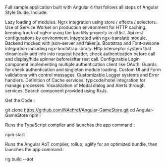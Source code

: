 Full sample application built with Angular 4 that follows all steps of Angular Style Guide. Include:

Lazy loading of modules.
Ngrx integration using store / effects / selectors.
Use of Service Worker on production environment for HTTP caching.
keeping track of ngFor using the trackBy property in all list.
Api rest configurations by environment.
Integrated with ngx-translate module.
Backend mocked with json-server and faker.js.
Bootstrap and Font-awsone integration including ngx-bootstrap library.
Http interceptor system that dinamically add info into request header, check authentication before call and display/hide spinner before/after rest call.
Configurable Login component implementing multiple authentication client like OAuth.
Guards for check authentication and singleton module loading.
Custom UI and Form validations with control messages.
Customizable Logger systems and Error handlers.
Definition of Cache services.
typicode/hotel integration for manage processes.
Visualization of Modal dialog and Alerts through services.
Search component provided using RxJs.


Get the Code :

git clone https://github.com/NAchref/Angular-GameStore.git
cd Angular-GameStore
npm i


Runs the TypeScript compiler and launches the app command : 

npm start

Runs the Angular AoT compiler, rollup, uglify for an optimized bundle, then launches the app command :

ng build --aot


